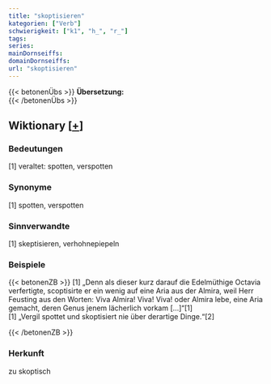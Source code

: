 ```yaml
---
title: "skoptisieren"
kategorien: ["Verb"]
schwierigkeit: ["k1", "h_", "r_"]
tags:
series:
mainDornseiffs:
domainDornseiffs:
url: "skoptisieren"
---
```


{{< betonenÜbs >}}
**Übersetzung:**  
{{< /betonenÜbs >}}

## Wiktionary [[+](https://de.wiktionary.org/wiki/skoptisieren)]

### Bedeutungen
[1] veraltet: spotten, verspotten  

### Synonyme
[1] spotten, verspotten  

### Sinnverwandte
[1] skeptisieren, verhohnepiepeln  

### Beispiele
{{< betonenZB >}}
[1] „Denn als dieser kurz darauf die Edelmüthige Octavia verfertigte, scoptisirte er ein wenig auf eine Aria aus der Almira, weil Herr Feusting aus den Worten: Viva Almira! Viva! Viva! oder Almira lebe, eine Aria gemacht, deren Genus jenem lächerlich vorkam […]“[1]  
[1] „Vergil spottet und skoptisiert nie über derartige Dinge.“[2]  

{{< /betonenZB >}}
### Herkunft
zu skoptisch  


